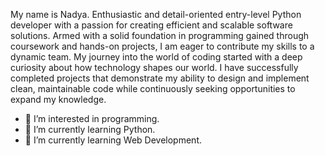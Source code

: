 My name is Nadya. Enthusiastic and detail-oriented entry-level Python developer with a passion for creating efficient and scalable software solutions. Armed with a solid foundation in programming gained through coursework and hands-on projects, I am eager to contribute my skills to a dynamic team. My journey into the world of coding started with a deep curiosity about how technology shapes our world. I have successfully completed projects that demonstrate my ability to design and implement clean, maintainable code while continuously seeking opportunities to expand my knowledge.

- 👀 I’m interested in programming.
- 🌱 I’m currently learning Python.
- 🌱 I’m currently learning Web Development.
